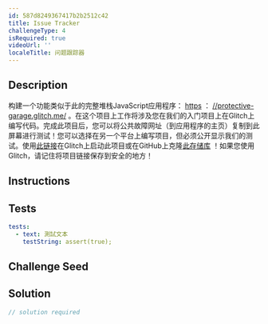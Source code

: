 ```yaml
---
id: 587d8249367417b2b2512c42
title: Issue Tracker
challengeType: 4
isRequired: true
videoUrl: ''
localeTitle: 问题跟踪器
---
```


## Description
<section id="description">构建一个功能类似于此的完整堆栈JavaScript应用程序： <a href="https://protective-garage.glitch.me/" target="_blank">https</a> ： <a href="https://protective-garage.glitch.me/" target="_blank">//protective-garage.glitch.me/</a> 。在这个项目上工作将涉及您在我们的入门项目上在Glitch上编写代码。完成此项目后，您可以将公共故障网址（到应用程序的主页）复制到此屏幕进行测试！您可以选择在另一个平台上编写项目，但必须公开显示我们的测试。使用<a href="https://glitch.com/#!/import/github/freeCodeCamp/boilerplate-project-issuetracker/">此链接</a>在Glitch上启动此项目或在GitHub上克隆<a href="https://github.com/freeCodeCamp/boilerplate-project-issuetracker/">此存储库</a> ！如果您使用Glitch，请记住将项目链接保存到安全的地方！ </section>

## Instructions
<section id="instructions">
</section>

## Tests
<section id='tests'>

```yml
tests:
  - text: 測試文本
    testString: assert(true);

```

</section>

## Challenge Seed
<section id='challengeSeed'>

</section>

## Solution
<section id='solution'>

```js
// solution required
```
</section>
